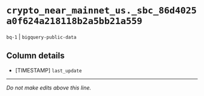 # `crypto_near_mainnet_us._sbc_86d4025a0f624a218118b2a5bb21a559`
`bq-1` | `bigquery-public-data`

## Column details
* [TIMESTAMP] `last_update`

-------------------------------------------------------------------------------
*Do not make edits above this line.*
